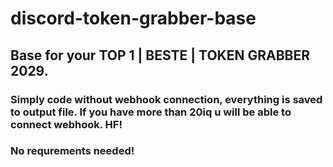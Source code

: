 # discord-token-grabber-base
## Base for your TOP 1 | BESTE | TOKEN GRABBER 2029.
### Simply code without webhook connection, everything is saved to output file. If you have more than 20iq u will be able to connect webhook. HF!

### No requrements needed!
